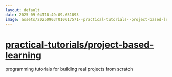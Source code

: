 ```yaml
---
layout: default
date: 2025-09-04T18:49:09.651893
image: assets/20250903T010617571--practical-tutorials--project-based-learning--20250903T234946841--cropped.png
---
```


# [practical-tutorials/project-based-learning](https://github.com/practical-tutorials/project-based-learning)

programming tutorials for building real projects from scratch

